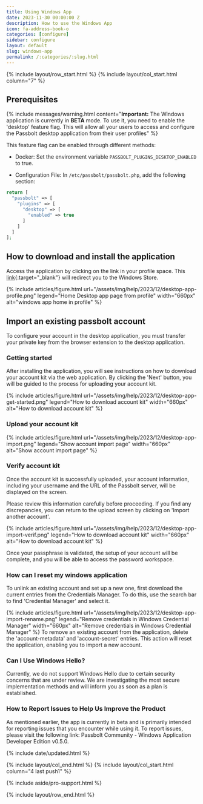 ```yaml
---
title: Using Windows App
date: 2023-11-30 00:00:00 Z
description: How to use the Windows App
icon: fa-address-book-o
categories: [configure]
sidebar: configure
layout: default
slug: windows-app
permalink: /:categories/:slug.html
---
```

{% include layout/row_start.html %}
{% include layout/col_start.html column="7" %}

## Prerequisites

{% include messages/warning.html
    content="**Important:** The Windows application is currently in **BETA** mode. To use it, you need to enable the 'desktop' feature flag. This will allow all your users to access and configure the Passbolt desktop application from their user profiles"
%}

This feature flag can be enabled through different methods:
* Docker: Set the environment variable `PASSBOLT_PLUGINS_DESKTOP_ENABLED` to true.

* Configuration File: In `/etc/passbolt/passbolt.php`, add the following section:

```php
return [
  "passbolt" => [
    "plugins" => [
      "desktop" => [
        "enabled" => true
      ]
    ]
  ]
];
```


## How to download and install the application
Access the application by clicking on the link in your profile space. This [link](https://apps.microsoft.com/detail/9PFXS2WVKVPB?hl=en-US&gl=US){:target="_blank"} will redirect you to the Windows Store.

{% include articles/figure.html
    url="/assets/img/help/2023/12/desktop-app-profile.png"
    legend="Home Desktop app page from profile"
    width="660px"
    alt="windows app home in profile"
%}

## Import an existing passbolt account
To configure your account in the desktop application, you must transfer your private key from the browser extension to the desktop application.

### Getting started
After installing the application, you will see instructions on how to download your account kit via the web application. By clicking the 'Next' button, you will be guided to the process for uploading your account kit.

{% include articles/figure.html
    url="/assets/img/help/2023/12/desktop-app-get-started.png"
    legend="How to download account kit"
    width="660px"
    alt="How to download account kit"
%}

### Upload your account kit

{% include articles/figure.html
    url="/assets/img/help/2023/12/desktop-app-import.png"
    legend="Show account import page"
    width="660px"
    alt="Show account import page"
%}

### Verify account kit
Once the account kit is successfully uploaded, your account information, including your username and the URL of the Passbolt server, will be displayed on the screen. 

Please review this information carefully before proceeding. If you find any discrepancies, you can return to the upload screen by clicking on 'Import another account'.

{% include articles/figure.html
    url="/assets/img/help/2023/12/desktop-app-import-verif.png"
    legend="How to download account kit"
    width="660px"
    alt="How to download account kit"
%}

Once your passphrase is validated, the setup of your account will be complete, and you will be able to access the password workspace.

### How can I reset my windows application 
To unlink an existing account and set up a new one, first download the current entries from the Credentials Manager. To do this, use the search bar to find 'Credential Manager' and select it.

{% include articles/figure.html
    url="/assets/img/help/2023/12/desktop-app-import-rename.png"
    legend="Remove credentials in Windows Credential Manager"
    width="660px"
    alt="Remove credentials in Windows Credential Manager"
%}
To remove an existing account from the application, delete the 'account-metadata' and 'account-secret' entries. This action will reset the application, enabling you to import a new account.

### Can I Use Windows Hello?
Currently, we do not support Windows Hello due to certain security concerns that are under review. We are investigating the most secure implementation methods and will inform you as soon as a plan is established.

### How to Report Issues to Help Us Improve the Product
As mentioned earlier, the app is currently in beta and is primarily intended for reporting issues that you encounter while using it. To report issues, please visit the following link: Passbolt Community - Windows Application Developer Edition v0.5.0.



{% include date/updated.html %}

{% include layout/col_end.html %}
{% include layout/col_start.html column="4 last push1" %}

{% include aside/pro-support.html %}

{% include layout/row_end.html %}
